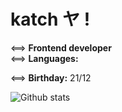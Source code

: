 # katch ヤ !

<==> **Frontend developer** <br/>
<==> **Languages:** <br/>

<==> **Birthday:** 21/12

![Github stats](https://github-readme-stats.vercel.app/api?username=ka-chng&show_icons=true&theme=dracula)
